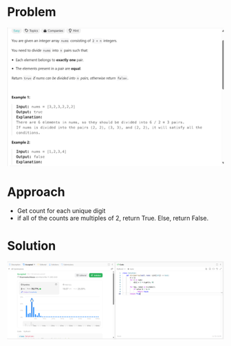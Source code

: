 # Problem
![Problem Description](https://github.com/praiseorji4/leetcode-daily/blob/main/solutions/2025-03/day17/images/problem.png?raw=true)

# Approach
- Get count for each unique digit
- if all of the counts are multiples of 2, return True. Else, return False.

# Solution
![Submission Results](https://github.com/praiseorji4/leetcode-daily/blob/main/solutions/2025-03/day17/images/submission.png?raw=true)